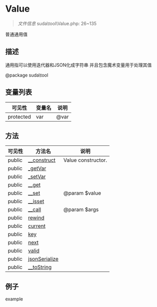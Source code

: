 #  Value 

> *文件信息* suda\tool\Value.php: 26~135

普通通用值

## 描述


通用指可以使用迭代器和JSON化成字符串
并且包含魔术变量用于处理其值

@package suda\tool





## 变量列表
| 可见性 |  变量名   | 说明 |
|--------|----|------|
| protected   | var | @var| 



## 方法


| 可见性 | 方法名 | 说明 |
|--------|-------|------|
| public |[__construct](Value/__construct.md) | Value constructor. |
| public |[_getVar](Value/_getVar.md) |  |
| public |[_setVar](Value/_setVar.md) |  |
| public |[__get](Value/__get.md) |  |
| public |[__set](Value/__set.md) | @param $value |
| public |[__isset](Value/__isset.md) |  |
| public |[__call](Value/__call.md) | @param $args |
| public |[rewind](Value/rewind.md) |  |
| public |[current](Value/current.md) |  |
| public |[key](Value/key.md) |  |
| public |[next](Value/next.md) |  |
| public |[valid](Value/valid.md) |  |
| public |[jsonSerialize](Value/jsonSerialize.md) |  |
| public |[__toString](Value/__toString.md) |  |



## 例子

example